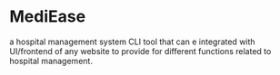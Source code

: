 # MediEase
a hospital management system  CLI tool that can e integrated with UI/frontend of any website to provide for different functions related to hospital management.
